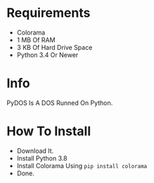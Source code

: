 # Requirements

* Colorama
* 1 MB Of RAM
* 3 KB Of Hard Drive Space
* Python 3.4 Or Newer

# Info

PyDOS Is A DOS Runned On Python.

# How To Install

* Download It.
* Install Python 3.8
* Install Colorama Using `pip install colorama`
* Done.
